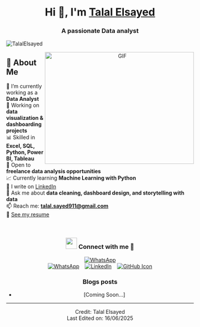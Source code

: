   <h1 align="center">Hi 👋, I'm <a href="#" target="blank">Talal Elsayed</a></h1>
<h3 align="center">A passionate Data analyst</h3>

<p align="left">
  <img src="https://komarev.com/ghpvc/?username=TalalElsayed&label=Profile%20views&color=0e75b6&style=flat" alt="TalalElsayed" />
</p>

<a target="_blank" align="center">
  <img align="right" top="500" height="300" width="400" alt="GIF" src="https://media.giphy.com/media/SWoSkN6DxTszqIKEqv/giphy.gif">
</a>

 ## 👋 About Me


🔭 I’m currently working as a **Data Analyst**  
🌱 Working on **data visualization & dashboarding projects**  
📊 Skilled in **Excel, SQL, Python, Power BI, Tableau**  
🤝 Open to **freelance data analysis opportunities**  
📈 Currently learning **Machine Learning with Python**  
📝 I write on [LinkedIn](https://linkedin.com/in/talal-data)  
💬 Ask me about **data cleaning, dashboard design, and storytelling with data**  
📫 Reach me: **talal.sayed911@gmail.com**  
📄 [See my resume](https://example.com/resume.pdf) <!-- حط لينك فعلي هنا -->




<br/>

<h3 align="center">
  <img src="https://media.giphy.com/media/iY8CRBdQXODJSCERIr/giphy.gif" width="30" height="30"> Connect with me 🤝
</h3>


  <div align="center" class="icons-social">
  <!-- WhatsApp -->
<a target="_blank" href="https://wa.me/201091993568">
  <img src="https://img.icons8.com/color/48/000000/whatsapp--v1.png" alt="WhatsApp">
</a>

  
  <div align="center" class="icons-social" style="display: flex; justify-content: center; gap: 15px;">
  <!-- WhatsApp -->
  <a target="_blank" href="https://wa.me/201091993568">
    <img src="https://img.icons8.com/color/48/000000/whatsapp--v1.png" alt="WhatsApp" />
  </a>

  <!-- LinkedIn -->
  <a target="_blank" href="https://linkedin.com/in/talal-data">
    <img src="https://img.icons8.com/doodle/40/000000/linkedin--v2.png" alt="LinkedIn" />
  </a>

  <!-- GitHub -->
  <a href="https://github.com/talalelseyed" target="_blank" rel="noopener noreferrer">
    <img src="https://img.icons8.com/doodle/40/000000/github--v1.png" alt="GitHub Icon" />
  </a>
</div>

 
 

### Blogs posts

<!-- BLOG-POST-LIST:START -->
- [Coming Soon...]
<!-- BLOG-POST-LIST:END -->

---

Credit: Talal Elsayed  
Last Edited on: 16/06/2025
